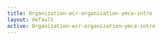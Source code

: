 ```yaml
---
title: Organization-ecr-organization-ymca-intro
layout: default
active: Organization-ecr-organization-ymca-intro
---
```


